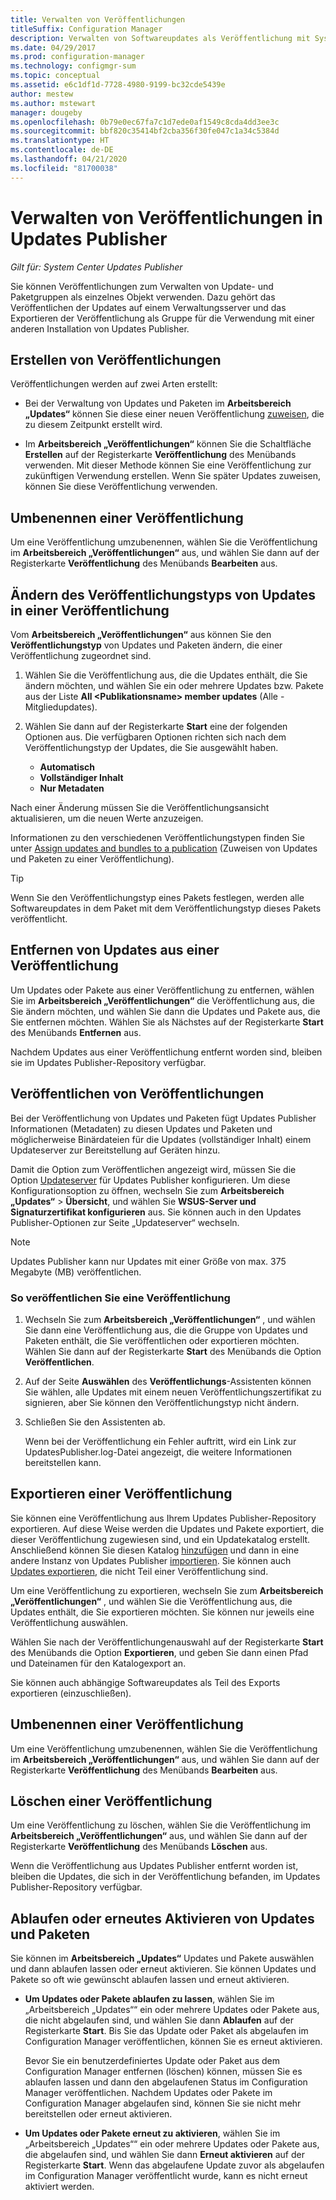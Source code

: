 ```yaml
---
title: Verwalten von Veröffentlichungen
titleSuffix: Configuration Manager
description: Verwalten von Softwareupdates als Veröffentlichung mit System Center Updates Publisher
ms.date: 04/29/2017
ms.prod: configuration-manager
ms.technology: configmgr-sum
ms.topic: conceptual
ms.assetid: e6c1df1d-7728-4980-9199-bc32cde5439e
author: mestew
ms.author: mstewart
manager: dougeby
ms.openlocfilehash: 0b79e0ec67fa7c1d7ede0af1549c8cda4dd3ee3c
ms.sourcegitcommit: bbf820c35414bf2cba356f30fe047c1a34c5384d
ms.translationtype: HT
ms.contentlocale: de-DE
ms.lasthandoff: 04/21/2020
ms.locfileid: "81700038"
---
```

# <a name="manage-publications-in-updates-publisher"></a>Verwalten von Veröffentlichungen in Updates Publisher

*Gilt für: System Center Updates Publisher*

Sie können Veröffentlichungen zum Verwalten von Update- und Paketgruppen als einzelnes Objekt verwenden. Dazu gehört das Veröffentlichen der Updates auf einem Verwaltungsserver und das Exportieren der Veröffentlichung als Gruppe für die Verwendung mit einer anderen Installation von Updates Publisher.

## <a name="create-publications"></a>Erstellen von Veröffentlichungen
Veröffentlichungen werden auf zwei Arten erstellt:

-   Bei der Verwaltung von Updates und Paketen im **Arbeitsbereich „Updates“** können Sie diese einer neuen Veröffentlichung [zuweisen](manage-updates-with-updates-publisher.md#assign-updates-and-bundles-to-a-publication), die zu diesem Zeitpunkt erstellt wird.

-   Im **Arbeitsbereich „Veröffentlichungen“** können Sie die Schaltfläche **Erstellen** auf der Registerkarte **Veröffentlichung** des Menübands verwenden. Mit dieser Methode können Sie eine Veröffentlichung zur zukünftigen Verwendung erstellen. Wenn Sie später Updates zuweisen, können Sie diese Veröffentlichung verwenden.

## <a name="rename-a-publication"></a>Umbenennen einer Veröffentlichung
Um eine Veröffentlichung umzubenennen, wählen Sie die Veröffentlichung im **Arbeitsbereich „Veröffentlichungen“** aus, und wählen Sie dann auf der Registerkarte **Veröffentlichung** des Menübands **Bearbeiten** aus.

## <a name="change-the-publication-type-of-updates-in-a-publication"></a>Ändern des Veröffentlichungstyps von Updates in einer Veröffentlichung
Vom **Arbeitsbereich „Veröffentlichungen“** aus können Sie den **Veröffentlichungstyp** von Updates und Paketen ändern, die einer Veröffentlichung zugeordnet sind.

1. Wählen Sie die Veröffentlichung aus, die die Updates enthält, die Sie ändern möchten, und wählen Sie ein oder mehrere Updates bzw. Pakete aus der Liste **All &lt;Publikationsname> member updates** (Alle <Publikationsname>-Mitgliedupdates).

2. Wählen Sie dann auf der Registerkarte **Start** eine der folgenden Optionen aus. Die verfügbaren Optionen richten sich nach dem Veröffentlichungstyp der Updates, die Sie ausgewählt haben.

   -   **Automatisch**
   -   **Vollständiger Inhalt**
   -   **Nur Metadaten**

Nach einer Änderung müssen Sie die Veröffentlichungsansicht aktualisieren, um die neuen Werte anzuzeigen.

Informationen zu den verschiedenen Veröffentlichungstypen finden Sie unter [Assign updates and bundles to a publication](manage-updates-with-updates-publisher.md#assign-updates-and-bundles-to-a-publication) (Zuweisen von Updates und Paketen zu einer Veröffentlichung).

> [!TIP]    
> Wenn Sie den Veröffentlichungstyp eines Pakets festlegen, werden alle Softwareupdates in dem Paket mit dem Veröffentlichungstyp dieses Pakets veröffentlicht.

## <a name="remove-updates-from-a-publication"></a>Entfernen von Updates aus einer Veröffentlichung
Um Updates oder Pakete aus einer Veröffentlichung zu entfernen, wählen Sie im **Arbeitsbereich „Veröffentlichungen“** die Veröffentlichung aus, die Sie ändern möchten, und wählen Sie dann die Updates und Pakete aus, die Sie entfernen möchten. Wählen Sie als Nächstes auf der Registerkarte **Start** des Menübands **Entfernen** aus.

Nachdem Updates aus einer Veröffentlichung entfernt worden sind, bleiben sie im Updates Publisher-Repository verfügbar.

## <a name="publish-publications"></a>Veröffentlichen von Veröffentlichungen
Bei der Veröffentlichung von Updates und Paketen fügt Updates Publisher Informationen (Metadaten) zu diesen Updates und Paketen und möglicherweise Binärdateien für die Updates (vollständiger Inhalt) einem Updateserver zur Bereitstellung auf Geräten hinzu.

Damit die Option zum Veröffentlichen angezeigt wird, müssen Sie die Option [Updateserver](updates-publisher-options.md#update-server) für Updates Publisher konfigurieren. Um diese Konfigurationsoption zu öffnen, wechseln Sie zum **Arbeitsbereich „Updates“** &gt; **Übersicht**, und wählen Sie **WSUS-Server und Signaturzertifikat konfigurieren** aus. Sie können auch in den Updates Publisher-Optionen zur Seite „Updateserver“ wechseln.

> [!NOTE]   
> Updates Publisher kann nur Updates mit einer Größe von max. 375 Megabyte (MB) veröffentlichen.

### <a name="to-publish-a-publication"></a>So veröffentlichen Sie eine Veröffentlichung

1. Wechseln Sie zum **Arbeitsbereich „Veröffentlichungen“** , und wählen Sie dann eine Veröffentlichung aus, die die Gruppe von Updates und Paketen enthält, die Sie veröffentlichen oder exportieren möchten. Wählen Sie dann auf der Registerkarte **Start** des Menübands die Option **Veröffentlichen**.

2. Auf der Seite **Auswählen** des **Veröffentlichungs**-Assistenten können Sie wählen, alle Updates mit einem neuen Veröffentlichungszertifikat zu signieren, aber Sie können den Veröffentlichungstyp nicht ändern.

3. Schließen Sie den Assistenten ab.

   Wenn bei der Veröffentlichung ein Fehler auftritt, wird ein Link zur UpdatesPublisher.log-Datei angezeigt, die weitere Informationen bereitstellen kann.

## <a name="export-a-publication"></a>Exportieren einer Veröffentlichung
Sie können eine Veröffentlichung aus Ihrem Updates Publisher-Repository exportieren. Auf diese Weise werden die Updates und Pakete exportiert, die dieser Veröffentlichung zugewiesen sind, und ein Updatekatalog erstellt. Anschließend können Sie diesen Katalog [hinzufügen](updates-publisher-catalogs.md#add-software-update-catalogs) und dann in eine andere Instanz von Updates Publisher [importieren](updates-publisher-catalogs.md#import-updates). Sie können auch [Updates exportieren](manage-updates-with-updates-publisher.md#export-updates), die nicht Teil einer Veröffentlichung sind.

Um eine Veröffentlichung zu exportieren, wechseln Sie zum **Arbeitsbereich „Veröffentlichungen“** , und wählen Sie die Veröffentlichung aus, die Updates enthält, die Sie exportieren möchten. Sie können nur jeweils eine Veröffentlichung auswählen.

Wählen Sie nach der Veröffentlichungenauswahl auf der Registerkarte **Start** des Menübands die Option **Exportieren**, und geben Sie dann einen Pfad und Dateinamen für den Katalogexport an.

Sie können auch abhängige Softwareupdates als Teil des Exports exportieren (einzuschließen).

## <a name="rename-a-publication"></a>Umbenennen einer Veröffentlichung
Um eine Veröffentlichung umzubenennen, wählen Sie die Veröffentlichung im **Arbeitsbereich „Veröffentlichungen“** aus, und wählen Sie dann auf der Registerkarte **Veröffentlichung** des Menübands **Bearbeiten** aus.

## <a name="delete-a-publication"></a>Löschen einer Veröffentlichung
Um eine Veröffentlichung zu löschen, wählen Sie die Veröffentlichung im **Arbeitsbereich „Veröffentlichungen“** aus, und wählen Sie dann auf der Registerkarte **Veröffentlichung** des Menübands **Löschen** aus.

Wenn die Veröffentlichung aus Updates Publisher entfernt worden ist, bleiben die Updates, die sich in der Veröffentlichung befanden, im Updates Publisher-Repository verfügbar.

## <a name="expire-or-reactivate-updates-and-bundles"></a>Ablaufen oder erneutes Aktivieren von Updates und Paketen
Sie können im **Arbeitsbereich „Updates“** Updates und Pakete auswählen und dann ablaufen lassen oder erneut aktivieren. Sie können Updates und Pakete so oft wie gewünscht ablaufen lassen und erneut aktivieren.

-   **Um Updates oder Pakete ablaufen zu lassen**, wählen Sie im „Arbeitsbereich „Updates““ ein oder mehrere Updates oder Pakete aus, die nicht abgelaufen sind, und wählen Sie dann **Ablaufen** auf der Registerkarte **Start**. Bis Sie das Update oder Paket als abgelaufen im Configuration Manager veröffentlichen, können Sie es erneut aktivieren.

    Bevor Sie ein benutzerdefiniertes Update oder Paket aus dem Configuration Manager entfernen (löschen) können, müssen Sie es ablaufen lassen und dann den abgelaufenen Status im Configuration Manager veröffentlichen. Nachdem Updates oder Pakete im Configuration Manager abgelaufen sind, können Sie sie nicht mehr bereitstellen oder erneut aktivieren.

-   **Um Updates oder Pakete erneut zu aktivieren**, wählen Sie im „Arbeitsbereich „Updates““ ein oder mehrere Updates oder Pakete aus, die abgelaufen sind, und wählen Sie dann **Erneut aktivieren** auf der Registerkarte **Start**. Wenn das abgelaufene Update zuvor als abgelaufen im Configuration Manager veröffentlicht wurde, kann es nicht erneut aktiviert werden.
